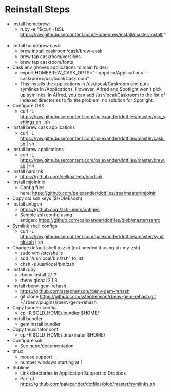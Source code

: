 # Reinstall Steps

- Install homebrew:
	- ruby -e "$(curl -fsSL https://raw.githubusercontent.com/Homebrew/install/master/install)" 
- Install homebrew cask: 
  -	brew install caskroom/cask/brew-cask 
  -	brew tap caskroom/versions
  -	brew tap caskroom/fonts
- Cask env (moves applications to main folder)
  -	export HOMEBREW_CASK_OPTS="--appdir=/Applications --caskroom=/usr/local/Caskroom" 
  -	This installs the applications in /usr/local/Caskroom and puts symlinks in /Applications. However, Alfred and Spotlight won't pick up symlinks. In Alfred, you can add /usr/local/Caskroom to the list of indexed directories to fix the problem, no solution for Spotlight.
- Configure OSX
  -	curl -L https://raw.githubusercontent.com/palexander/dotfiles/master/osx_settings.sh | sh 
- Install brew cask applications
  -	curl -L https://raw.githubusercontent.com/palexander/dotfiles/master/cask.sh | sh
- Install brew applications
  -	curl -L https://raw.githubusercontent.com/palexander/dotfiles/master/brew.sh | sh
- Install hardlink
  -	https://github.com/selkhateeb/hardlink
- Install mjolnir.io
  -	Config files here: https://github.com/palexander/dotfiles/tree/master/mjolnir
- Copy old ssh keys ($HOME/.ssh)
- Install antigen
  -	https://github.com/zsh-users/antigen
  -	Sample zsh config using antigen: https://github.com/palexander/dotfiles/blob/master/zshrc
- Symlink shell configs
	- curl -L https://raw.githubusercontent.com/palexander/dotfiles/master/symlinks.sh | sh
- Change default shell to zsh (not needed if using oh-my-zsh)
  -	sudo vim /etc/shells
  -	add "/usr/local/bin/zsh" to list
  -	chsh -s /usr/local/bin/zsh
- Install ruby
  -	rbenv install 2.1.3
  -	rbenv global 2.1.3
- Install rbenv-gem-rehash
  -	https://github.com/sstephenson/rbenv-gem-rehash
  -	git clone https://github.com/sstephenson/rbenv-gem-rehash.git ~/.rbenv/plugins/rbenv-gem-rehash
- Copy bundler config
  -	cp -R $OLD_HOME/.bundler $HOME/
- Install bundler
  -	gem install bundler
- Copy tmuxinator conf
	- cp -R $OLD_HOME/.tmuxinator $HOME/
- Configure solr
	- See ncbo/documentation
- tmux
	- mouse support
	- number windows starting at 1
- Sublime
	- Link directories in Application Support to Dropbox
	- Part of https://github.com/palexander/dotfiles/blob/master/symlinks.sh
